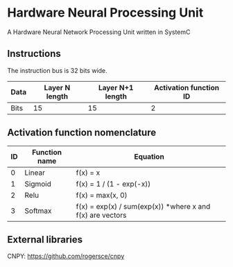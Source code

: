 Hardware Neural Processing Unit
===

A Hardware Neural Network Processing Unit written in SystemC

## Instructions

The instruction bus is 32 bits wide.

| Data | Layer N length | Layer N+1 length | Activation function ID |
|------|----------------|------------------|------------------------|
| Bits | 15             | 15               | 2                      |

## Activation function nomenclature

| ID | Function name | Equation                                                  |
|----|---------------|-----------------------------------------------------------|
| 0  | Linear        | f(x) = x                                                  |
| 1  | Sigmoid       | f(x) = 1 / (1 - exp(-x))                                  |
| 2  | Relu          | f(x) = max(x, 0)                                          |
| 3  | Softmax       | f(x) = exp(x) / sum(exp(x)) *where x and f(x) are vectors |

## External libraries
CNPY: https://github.com/rogersce/cnpy